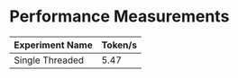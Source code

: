 # Performance Measurements

| Experiment Name | Token/s |
|-----------------|---------|
| Single Threaded    |   5.47      |